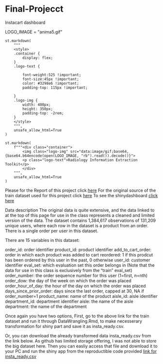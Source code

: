 # Final-Projecct
Instacart dashboard


LOGO_IMAGE = "anima5.gif"

    st.markdown(
        """
        <style>
        .container {
            display: flex;
        }
        .logo-text {
            
            font-weight:525 !important;
            font-size:45px !important;
            color: #3298e6 !important;
            padding-top: 115px !important;
            
        }
        .logo-img {
            width: 400px;
            height: 350px;
            padding-top: -2rem;
        }
        </style>
        """,
        unsafe_allow_html=True
    )

    st.markdown(
        f"""<div class="container">
            <img class="logo-img" src="data:image/gif;base64,{base64.b64encode(open(LOGO_IMAGE, "rb").read()).decode()}">
            <p class="logo-text">Radiology Information Extraction Toolkit</p>
            </div>
        """,
        unsafe_allow_html=True
    )































Please for the Report of this project click [here](http://rpubs.com/isdikov/493840)
For the original source of the train dataset used for this project click [here](https://p8105.com/dataset_instacart.html)
To see the shinydashboard [click here](https://ibrokhim-sadikov.shinyapps.io/Final/)

Data description
The original data is quite extensive, and the data linked to at the top of this page for use in the class represents a cleaned and limited version of the data. The dataset contains 1,384,617 observations of 131,209 unique users, where each row in the dataset is a product from an order. There is a single order per user in this dataset.

There are 15 variables in this dataset:

order_id: order identifier
product_id: product identifier
add_to_cart_order: order in which each product was added to cart
reordered: 1 if this prodcut has been ordered by this user in the past, 0 otherwise
user_id: customer identifier
eval_set: which evaluation set this order belongs in (Note that the data for use in this class is exclusively from the “train”  eval_set)
order_number: the order sequence number for this user (1=first, n=nth)
order_dow: the day of the week on which the order was placed
order_hour_of_day: the hour of the day on which the order was placed
days_since_prior_order: days since the last order, capped at 30, NA if order_number=1
product_name: name of the product
aisle_id: aisle identifier
department_id: department identifier
aisle: the name of the aisle
department: the name of the department

Once again you have two options, 
First, go to the above link for the train dataset and run it through DataWrangling.Rmd, to make necesserary transformation for shiny part
and save it as insta_ready.csv.

Or, you can download the already transformed data insta_ready.csv from the link below. As github has limited storage offering, I was not able to store the big dataset here. Then you can easliy access that file and download it to your PC and run the shiny app from the reproductible code provided
[link for insta_ready.csv](https://drive.google.com/file/d/1_VDO8gex_QHaup5eeoiwgIjWtkXsR5Gn/view?usp=sharing)
